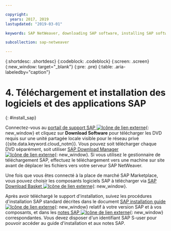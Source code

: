 ```yaml
---

copyright:
  years: 2017, 2019
lastupdated: "2019-03-01"

keywords: SAP NetWeaver, downloading SAP software, installing SAP software, SAP Download Manager, SAP Certified

subcollection: sap-netweaver

---
```


{:shortdesc: .shortdesc}
{:codeblock: .codeblock}
{:screen: .screen}
{:new_window: target="_blank"}
{:pre: .pre}
{:table: .aria-labeledby="caption"}

# 4. Téléchargement et installation des logiciels et des applications SAP
{: #install_sap}

Connectez-vous au [portail de support SAP ![Icône de lien externe](../../icons/launch-glyph.svg "Icône de lien externe")](https://support.sap.com/en/index.html){: new_window} et cliquez sur **Download Software** pour télécharger les DVD requis sur une unité partagée locale visible pour le réseau privé {{site.data.keyword.cloud_notm}}. Vous pouvez soit télécharger chaque DVD séparément, soit utiliser [SAP Download Manager ![Icône de lien externe](../../icons/launch-glyph.svg "Icône de lien externe")](https://support.sap.com/software/download-manager/help.html){: new_window}. Si vous utilisez le gestionnaire de téléchargement SAP, effectuez le téléchargement vers une machine sur site avant de déplacer les fichiers vers votre serveur SAP NetWeaver.

Une fois que vous êtes connecté à la place de marché SAP Marketplace, vous pouvez choisir les composants logiciels SAP à télécharger via [SAP Download Basket ![Icône de lien externe](../../icons/launch-glyph.svg "Icône de lien externe")](https://websmp210.sap-ag.de/~sapidp/002006825000000233112001/){: new_window}.

Après avoir téléchargé le support d'installation, suivez les procédures d'installation SAP standard décrites dans le document [SAP installation guide ![Icône de lien externe](../../icons/launch-glyph.svg "Icône de lien externe")](https://service.sap.com/instguides){: new_window} relatif à votre version SAP et à vos composants, et dans les [notes SAP ![Icône de lien externe](../icons/launch-glyph.svg "Icône de lien externe")](https://support.sap.com/notes){: new_window} correspondantes. Vous devez disposer d'un identifiant SAP S-user pour pouvoir accéder au guide d'installation et aux notes SAP.
